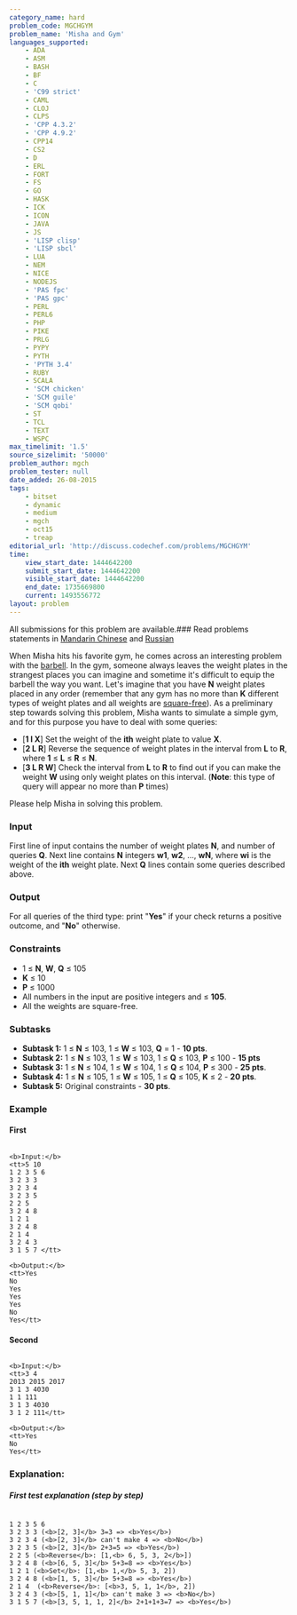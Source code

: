 ```yaml
---
category_name: hard
problem_code: MGCHGYM
problem_name: 'Misha and Gym'
languages_supported:
    - ADA
    - ASM
    - BASH
    - BF
    - C
    - 'C99 strict'
    - CAML
    - CLOJ
    - CLPS
    - 'CPP 4.3.2'
    - 'CPP 4.9.2'
    - CPP14
    - CS2
    - D
    - ERL
    - FORT
    - FS
    - GO
    - HASK
    - ICK
    - ICON
    - JAVA
    - JS
    - 'LISP clisp'
    - 'LISP sbcl'
    - LUA
    - NEM
    - NICE
    - NODEJS
    - 'PAS fpc'
    - 'PAS gpc'
    - PERL
    - PERL6
    - PHP
    - PIKE
    - PRLG
    - PYPY
    - PYTH
    - 'PYTH 3.4'
    - RUBY
    - SCALA
    - 'SCM chicken'
    - 'SCM guile'
    - 'SCM qobi'
    - ST
    - TCL
    - TEXT
    - WSPC
max_timelimit: '1.5'
source_sizelimit: '50000'
problem_author: mgch
problem_tester: null
date_added: 26-08-2015
tags:
    - bitset
    - dynamic
    - medium
    - mgch
    - oct15
    - treap
editorial_url: 'http://discuss.codechef.com/problems/MGCHGYM'
time:
    view_start_date: 1444642200
    submit_start_date: 1444642200
    visible_start_date: 1444642200
    end_date: 1735669800
    current: 1493556772
layout: problem
---
```

All submissions for this problem are available.###  Read problems statements in [Mandarin Chinese](http://www.codechef.com/download/translated/OCT15/mandarin/MGCHGYM.pdf) and [Russian](http://www.codechef.com/download/translated/OCT15/russian/MGCHGYM.pdf) 

When Misha hits his favorite gym, he comes across an interesting problem with the [barbell](https://en.wikipedia.org/wiki/Barbell). In the gym, someone always leaves the weight plates in the strangest places you can imagine and sometime it's difficult to equip the barbell the way you want. Let's imagine that you have **N** weight plates placed in any order (remember that any gym has no more than **K** different types of weight plates and all weights are [square-free](https://en.wikipedia.org/wiki/Square-free_integer)). As a preliminary step towards solving this problem, Misha wants to simulate a simple gym, and for this purpose you have to deal with some queries:

- \[**1 I X**\] Set the weight of the **ith** weight plate to value **X**.
- \[**2 L R**\] Reverse the sequence of weight plates in the interval from **L** to **R**, where **1** ≤ **L** ≤ **R** ≤ **N**.
- \[**3 L R W**\] Check the interval from **L** to **R** to find out if you can make the weight **W** using only weight plates on this interval. (**Note**: this type of query will appear no more than **P** times)

Please help Misha in solving this problem.

### Input

First line of input contains the number of weight plates **N**, and number of queries **Q**. Next line contains **N** integers **w1**, **w2**, ..., **wN**, where **wi** is the weight of the **ith** weight plate. Next **Q** lines contain some queries described above.

### Output

For all queries of the third type: print "**Yes**" if your check returns a positive outcome, and "**No**" otherwise.

### Constraints

- 1 ≤ **N**, **W**, **Q** ≤ 105
- **K** ≤ 10
- **P** ≤ 1000
- All numbers in the input are positive integers and ≤ **105**.
- All the weights are square-free.

### Subtasks

- **Subtask 1:** 1 ≤ **N** ≤ 103, 1 ≤ **W** ≤ 103, **Q** = 1 - **10 pts**.
- **Subtask 2:** 1 ≤ **N** ≤ 103, 1 ≤ **W** ≤ 103, 1 ≤ **Q** ≤ 103, **P** ≤ 100 - **15 pts**
- **Subtask 3:** 1 ≤ **N** ≤ 104, 1 ≤ **W** ≤ 104, 1 ≤ **Q** ≤ 104, **P** ≤ 300 - **25 pts**.
- **Subtask 4:** 1 ≤ **N** ≤ 105, 1 ≤ **W** ≤ 105, 1 ≤ **Q** ≤ 105, **K** ≤ 2 - **20 pts**.
- **Subtask 5:** Original constraints - **30 pts**.

### Example

#### First

```

<b>Input:</b>
<tt>5 10
1 2 3 5 6
3 2 3 3
3 2 3 4
3 2 3 5
2 2 5
3 2 4 8
1 2 1
3 2 4 8
2 1 4 
3 2 4 3 
3 1 5 7 </tt>

<b>Output:</b>
<tt>Yes
No
Yes
Yes
Yes
No
Yes</tt>

```
#### Second

```

<b>Input:</b>
<tt>3 4
2013 2015 2017
3 1 3 4030
1 1 111
3 1 3 4030
3 1 2 111</tt>

<b>Output:</b>
<tt>Yes
No
Yes</tt>

```
### Explanation:

##### First test explanation (step by step)

```

1 2 3 5 6
3 2 3 3 (<b>[2, 3]</b> 3=3 => <b>Yes</b>)
3 2 3 4 (<b>[2, 3]</b> can't make 4 => <b>No</b>)
3 2 3 5 (<b>[2, 3]</b> 2+3=5 => <b>Yes</b>)
2 2 5 (<b>Reverse</b>: [1,<b> 6, 5, 3, 2</b>])
3 2 4 8 (<b>[6, 5, 3]</b> 5+3=8 => <b>Yes</b>)
1 2 1 (<b>Set</b>: [1,<b> 1,</b> 5, 3, 2])
3 2 4 8 (<b>[1, 5, 3]</b> 5+3=8 => <b>Yes</b>)
2 1 4  (<b>Reverse</b>: [<b>3, 5, 1, 1</b>, 2])
3 2 4 3 (<b>[5, 1, 1]</b> can't make 3 => <b>No</b>)
3 1 5 7 (<b>[3, 5, 1, 1, 2]</b> 2+1+1+3=7 => <b>Yes</b>)

```